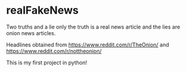 # realFakeNews
Two truths and a lie only the truth is a real news article and the lies are onion news articles. 

Headlines obtained from https://www.reddit.com/r/TheOnion/ and https://www.reddit.com/r/nottheonion/

This is my first project in python!
